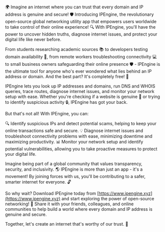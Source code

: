 🌍 Imagine an internet where you can trust that every domain and IP address is genuine and secure! 🛡️ Introducing IPEngine, the revolutionary open-source global networking utility app that empowers users worldwide to take control of their online experience! 🔍 With IPEngine, you'll have the power to uncover hidden truths, diagnose internet issues, and protect your digital life like never before.

From students researching academic sources 📚 to developers testing domain availability 🎯, from remote workers troubleshooting connectivity 💻 to small business owners safeguarding their online presence 🛡️ - IPEngine is the ultimate tool for anyone who's ever wondered what lies behind an IP address or domain. And the best part? It's completely free! 🤑

IPEngine lets you look up IP addresses and domains, run DNS and WHOIS queries, trace routes, diagnose internet issues, and monitor your network setup with ease. Whether you're checking if a website is genuine 🚀 or trying to identify suspicious activity 🔒, IPEngine has got your back.

But that's not all! With IPEngine, you can:

🔍 Identify suspicious IPs and detect potential scams, helping to keep your online transactions safe and secure.
💡 Diagnose internet issues and troubleshoot connectivity problems with ease, minimizing downtime and maximizing productivity.
📊 Monitor your network setup and identify potential vulnerabilities, allowing you to take proactive measures to protect your digital life.

Imagine being part of a global community that values transparency, security, and inclusivity. 🌎 IPEngine is more than just an app - it's a movement! By joining forces with us, you'll be contributing to a safer, smarter internet for everyone. 🔓

So why wait? Download IPEngine today from [https://www.ipengine.xyz](https://www.ipengine.xyz) and start exploring the power of open-source networking! 🚀 Share it with your friends, colleagues, and online communities to help build a world where every domain and IP address is genuine and secure.

Together, let's create an internet that's worthy of our trust. 💪
